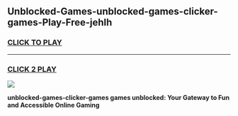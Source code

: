 
## Unblocked-Games-unblocked-games-clicker-games-Play-Free-jehlh
<h3>
<a href="https://premium76.site?title=unblocked-games-clicker-games&ref=20A">CLICK TO PLAY</a></h3>
<hr>

<h3>
<a href="https://premium76.site?title=unblocked-games-clicker-games&ref=20A">CLICK 2 PLAY</a>
  
</h3>

<a href="https://premium76.site?title=unblocked-games-clicker-games&ref=20A"><img src="https://clearcache.store/games.png"></a>


**unblocked-games-clicker-games games unblocked: Your Gateway to Fun and Accessible Online Gaming**
